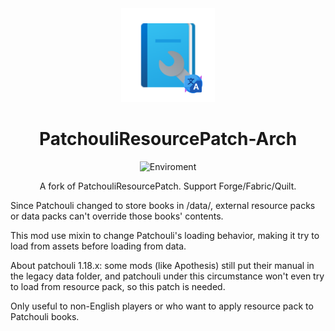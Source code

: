 <center><div align="center">

<img height="150" src="icon/400x400.png" width="150"/>

# PatchouliResourcePatch-Arch

![Enviroment](https://img.shields.io/badge/Enviroment-Client-purple)


A fork of PatchouliResourcePatch. Support Forge/Fabric/Quilt.

</div></center>

Since Patchouli changed to store books in /data/, external resource packs or data packs can't override those books' contents.

This mod use mixin to change Patchouli's loading behavior, making it try to load from assets before loading from data.

About patchouli 1.18.x: some mods (like Apothesis) still put their manual in the legacy data folder, and patchouli under this circumstance won't even try to load from resource pack, so this patch is needed.

Only useful to non-English players or who want to apply resource pack to Patchouli books.
